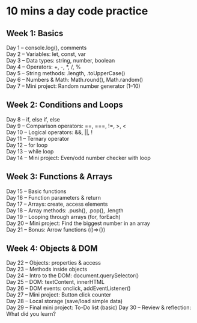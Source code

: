 # 10 mins a day code practice #

## Week 1: Basics
Day 1 – console.log(), comments  <br>
Day 2 – Variables: let, const, var <br>
Day 3 – Data types: string, number, boolean <br>
Day 4 – Operators: +, -, *, /, % <br>
Day 5 – String methods: .length, .toUpperCase() <br>
Day 6 – Numbers & Math: Math.round(), Math.random() <br>
Day 7 – Mini project: Random number generator (1–10) <br>


## Week 2: Conditions and Loops
Day 8 – if, else if, else <br>
Day 9 – Comparison operators: ==, ===, !=, >, < <br>
Day 10 – Logical operators: &&, ||, ! <br>
Day 11 – Ternary operator <br>
Day 12 – for loop <br>
Day 13 – while loop <br>
Day 14 – Mini project: Even/odd number checker with loop <br>


## Week 3: Functions & Arrays
Day 15 – Basic functions <br>
Day 16 – Function parameters & return <br>
Day 17 – Arrays: create, access elements <br>
Day 18 – Array methods: .push(), .pop(), .length <br>
Day 19 – Looping through arrays (for, forEach) <br>
Day 20 – Mini project: Find the biggest number in an array <br>
Day 21 – Bonus: Arrow functions (()=>{}) <br>


## Week 4: Objects & DOM
Day 22 – Objects: properties & access <br>
Day 23 – Methods inside objects <br>
Day 24 – Intro to the DOM: document.querySelector() <br>
Day 25 – DOM: textContent, innerHTML <br>
Day 26 – DOM events: onclick, addEventListener() <br>
Day 27 – Mini project: Button click counter <br>
Day 28 – Local storage (save/load simple data) <br>
Day 29 – Final mini project: To-Do list (basic)
Day 30 – Review & reflection: What did you learn?
